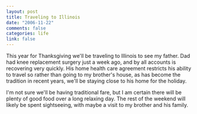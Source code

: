 ```yaml
--- 
layout: post
title: Traveling to Illinois
date: "2006-11-22"
comments: false
categories: life
link: false
---
```

This year for Thanksgiving we'll be traveling to Illinois to see my father. Dad had knee replacement surgery just a week ago, and by all accounts is recovering very quickly. His home health care agreement restricts his ability to travel so rather than going to my brother's house, as has become the tradition in recent years, we'll be staying close to his home for the holiday.

I'm not sure we'll be having traditional fare, but I am certain there will be plenty of good food over a long relaxing day. The rest of the weekend will likely be spent sightseeing, with maybe a visit to my brother and his family.


